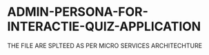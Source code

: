 # ADMIN-PERSONA-FOR-INTERACTIE-QUIZ-APPLICATION
THE FILE ARE SPLTEED AS PER MICRO SERVICES ARCHITECHTURE
